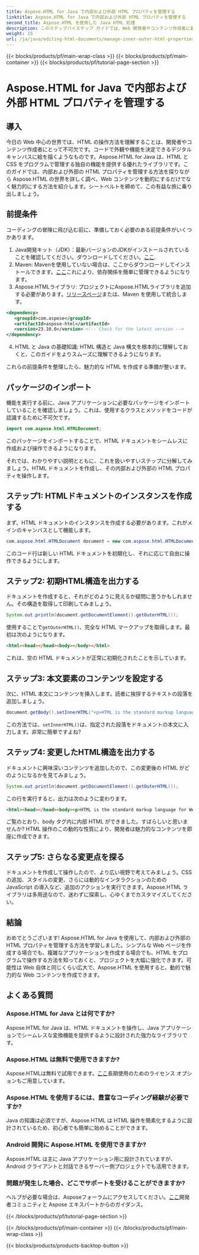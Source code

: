 ```yaml
---
title: Aspose.HTML for Java で内部および外部 HTML プロパティを管理する
linktitle: Aspose.HTML for Java で内部および外部 HTML プロパティを管理する
second_title: Aspose.HTML を使用した Java HTML 処理
description: このステップバイステップ ガイドでは、Web 開発者やコンテンツ作成者に最適な、Aspose.HTML for Java で内部および外部の HTML プロパティを管理する方法を学習します。
weight: 15
url: /ja/java/editing-html-documents/manage-inner-outer-html-properties/
---
```


{{< blocks/products/pf/main-wrap-class >}}
{{< blocks/products/pf/main-container >}}
{{< blocks/products/pf/tutorial-page-section >}}

# Aspose.HTML for Java で内部および外部 HTML プロパティを管理する

## 導入
今日の Web 中心の世界では、HTML の操作方法を理解することは、開発者やコンテンツ作成者にとって不可欠です。コードで外観や機能を決定できるデジタル キャンバスに絵を描くようなものです。Aspose.HTML for Java は、HTML と CSS をプログラムで管理する独自の機能を提供する優れたライブラリです。このガイドでは、内部および外部の HTML プロパティを管理する方法を探りながら Aspose.HTML の世界を詳しく調べ、Web コンテンツを動的にするだけでなく魅力的にする方法を紹介します。シートベルトを締めて、この有益な旅に乗り出しましょう。

## 前提条件

コーディングの冒険に飛び込む前に、準備しておく必要のある前提条件がいくつかあります。

1.  Java開発キット（JDK）：最新バージョンのJDKがインストールされていることを確認してください。ダウンロードしてください。[ここ](https://www.oracle.com/java/technologies/javase-jdk11-downloads.html).
2.  Maven: Mavenを使用していない場合は、ここからダウンロードしてインストールできます。[ここ](https://maven.apache.org/download.cgi)これにより、依存関係を簡単に管理できるようになります。
3.  Aspose.HTMLライブラリ: プロジェクトにAspose.HTMLライブラリを追加する必要があります。[リリースページ](https://releases.aspose.com/html/java/)または、Maven を使用して統合します。
```xml
<dependency>
   <groupId>com.aspose</groupId>
   <artifactId>aspose-html</artifactId>
   <version>23.10.0</version> <!-- Check for the latest version -->
</dependency>
```
4. HTML と Java の基礎知識: HTML 構造と Java 構文を根本的に理解しておくと、このガイドをよりスムーズに理解できるようになります。

これらの前提条件を整理したら、魅力的な HTML を作成する準備が整います。

## パッケージのインポート

機能を実行する前に、Java アプリケーションに必要なパッケージをインポートしていることを確認しましょう。これは、使用するクラスとメソッドをコードが認識するために不可欠です。

```java
import com.aspose.html.HTMLDocument;
```

このパッケージをインポートすることで、HTML ドキュメントをシームレスに作成および操作できるようになります。 

それでは、わかりやすい説明とともに、これを扱いやすいステップに分解してみましょう。HTML ドキュメントを作成し、その内部および外部の HTML プロパティを操作します。

## ステップ1: HTMLドキュメントのインスタンスを作成する

まず、HTML ドキュメントのインスタンスを作成する必要があります。これがメインのキャンバスとして機能します。

```java
com.aspose.html.HTMLDocument document = new com.aspose.html.HTMLDocument();
```

このコード行は新しい HTML ドキュメントを初期化し、それに応じて自由に操作できるようにします。

## ステップ2: 初期HTML構造を出力する

ドキュメントを作成すると、それがどのように見えるか疑問に思うかもしれません。その構造を取得して印刷してみましょう。

```java
System.out.println(document.getDocumentElement().getOuterHTML());
```

使用することで`getOuterHTML()`、完全な HTML マークアップを取得します。最初は次のようになります。 
```html
<html><head></head><body></body></html>
```
これは、空の HTML ドキュメントが正常に初期化されたことを示しています。

## ステップ3: 本文要素のコンテンツを設定する

次に、HTML 本文にコンテンツを挿入します。読者に挨拶するテキストの段落を追加しましょう。

```java
document.getBody().setInnerHTML("<p>HTML is the standard markup language for Web pages.</p>");
```

この方法では、`setInnerHTML()`は、指定された段落をドキュメントの本文に入力します。非常に簡単ですよね?

## ステップ4: 変更したHTML構造を出力する

ドキュメントに興味深いコンテンツを追加したので、この変更後の HTML がどのようになるかを見てみましょう。

```java
System.out.println(document.getDocumentElement().getOuterHTML());
```

この行を実行すると、出力は次のように変わります。
```html
<html><head></head><body><p>HTML is the standard markup language for Web pages.</p></body></html>
```
ご覧のとおり、body タグ内に内部 HTML ができました。すばらしいと思いませんか? HTML 操作のこの動的な性質により、開発者は魅力的なコンテンツを即座に作成できます。

## ステップ5: さらなる変更点を探る

ドキュメントを作成して操作したので、より広い視野で考えてみましょう。CSS の追加、スタイルの変更、さらには動的なインタラクションのための JavaScript の導入など、追加のアクションを実行できます。Aspose.HTML ライブラリは多用途なので、迷わずに探索し、心ゆくまでカスタマイズしてください。

## 結論

おめでとうございます! Aspose.HTML for Java を使用して、内部および外部の HTML プロパティを管理する方法を学習しました。シンプルな Web ページを作成する場合でも、複雑なアプリケーションを作成する場合でも、HTML をプログラムで操作する方法を知っておくと、プロジェクトを大幅に強化できます。可能性は Web 自体と同じくらい広大で、Aspose.HTML を使用すると、動的で魅力的な Web コンテンツを作成できます。

## よくある質問

### Aspose.HTML for Java とは何ですか?  
Aspose.HTML for Java は、HTML ドキュメントを操作し、Java アプリケーションでシームレスな変換機能を提供するように設計された強力なライブラリです。

### Aspose.HTML は無料で使用できますか?  
 Aspose.HTMLは無料で試用できます。[ここ](https://releases.aspose.com/)長期使用のためのライセンス オプションもご用意しています。

### Aspose.HTML を使用するには、豊富なコーディング経験が必要ですか?  
Java の知識は必須ですが、Aspose.HTML は HTML 操作を簡素化するように設計されているため、初心者でも簡単に始めることができます。

### Android 開発に Aspose.HTML を使用できますか?  
Aspose.HTML は主に Java アプリケーション用に設計されていますが、Android クライアントと対話できるサーバー側プロジェクトでも活用できます。

### 問題が発生した場合、どこでサポートを受けることができますか?  
ヘルプが必要な場合は、Asposeフォーラムにアクセスしてください。[ここ](https://forum.aspose.com/c/html/29)開発者コミュニティと Aspose エキスパートからのガイダンス。

{{< /blocks/products/pf/tutorial-page-section >}}

{{< /blocks/products/pf/main-container >}}
{{< /blocks/products/pf/main-wrap-class >}}

{{< blocks/products/products-backtop-button >}}
